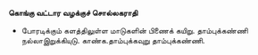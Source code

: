 **கொங்கு வட்டார வழக்குச் சொல்லகராதி**
- போரடிக்கும் களத்திலுள்ள மாடுகளின் பிணைக் கயிறு. தாம்புக்கண்ணி நல்லாஇறுக்கியுடு. காண்க.தாம்புக்கவுறு தாம்புக்கண்ணி.

